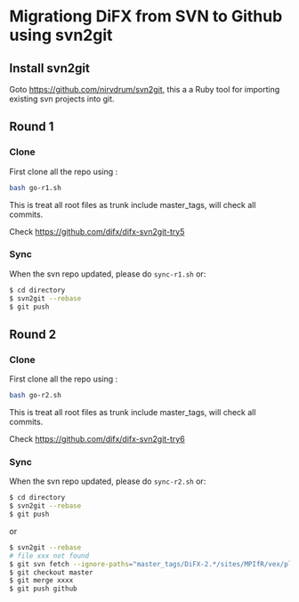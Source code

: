 # Migrationg DiFX from SVN to Github using svn2git

## Install svn2git

Goto https://github.com/nirvdrum/svn2git, 
this a a Ruby tool for importing existing svn projects into git.

## Round 1

### Clone

First clone all the repo using :

```bash
bash go-r1.sh
```

This is treat all root files as trunk include master_tags, will check all commits.

Check https://github.com/difx/difx-svn2git-try5 


### Sync

When the svn repo updated, please do `sync-r1.sh` or:

```bash
$ cd directory
$ svn2git --rebase
$ git push
```

## Round 2

### Clone

First clone all the repo using :

```bash
bash go-r2.sh
```

This is treat all root files as trunk include master_tags, will check all commits.

Check https://github.com/difx/difx-svn2git-try6 


### Sync

When the svn repo updated, please do `sync-r2.sh` or:

```bash
$ cd directory
$ svn2git --rebase
$ git push
``` 

or 

```bash
$ svn2git --rebase
# file xxx not found
$ git svn fetch --ignore-paths="master_tags/DiFX-2.*/sites/MPIfR/vex/plotVexChannels.py*"
$ git checkout master
$ git merge xxxx
$ git push github
```
